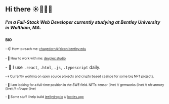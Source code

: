 ## Hi there ☀️👨🏻‍💻

##### **I'm a Full-Stack Web Developer currently studying at Bentley University in Waltham, MA.**

<span style="font-size: 12px; font-weight: bold;">BIO</span>

<span style="font-size: 10px;">- 📫 How to reach me: chagedorn@falcon.bentley.edu</span>

<span style="font-size:10px;">- 💬 How to work with me: [devplex studio](https://devplex.studio/)</span>

<span style="font-size10px;">- 🤖 I use 
<code>.react</code>,
<code>.html</code>,
<code>.js</code>,
<code>.typescript</code> daily.
</span>

<span style="font-size:10px;">- 🌀 Currently working on open source projects and crypto based casinos for some big NFT projects.

<span style="font-size:10px;">- 🤝 I am looking for a full-time position in the SWE field.
NFTs: tensor (live) // gemworks (live) // nft-armory (live) // nft-ape (live)
  
<span style="font-size:10px;">- 🚧 Some stuff I help build [jeellydrop.io](https://www.jellydrop.io/) // [looties.app](https://www.looties.app/) </span>
